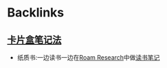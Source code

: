 
# Backlinks
## [卡片盒笔记法](<卡片盒笔记法.md>)
- 纸质书:一边读书一边在[Roam Research](<Roam Research.md>)中做[读书笔记](<读书笔记.md>)

